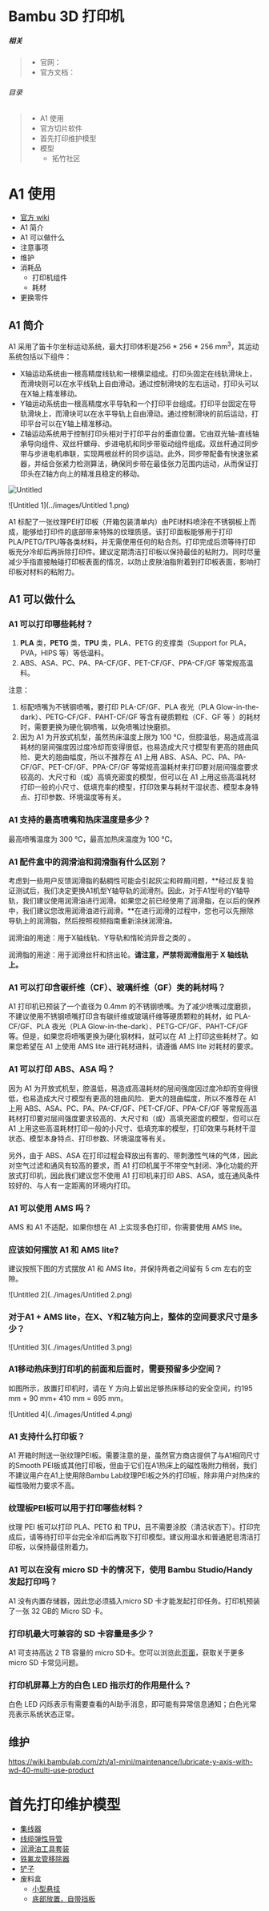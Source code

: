 # Bambu 3D 打印机

##### 相关

> - 官网：
> - 官方文档：

###### 目录

> - A1 使用
> - 官方切片软件
> - 首先打印维护模型
> - 模型
>     - 拓竹社区

# A1 使用

- [官方 wiki](https://wiki.bambulab.com/zh/a1)
- A1 简介
- A1 可以做什么
- 注意事项
- 维护
- 消耗品
    - 打印机组件
    - 耗材
- 更换零件

## A1 简介

A1 采用了笛卡尔坐标运动系统，最大打印体积是256 * 256 * 256 mm$^3$，其运动系统包括以下组件：

- X轴运动系统由一根高精度线轨和一根横梁组成。打印头固定在线轨滑块上，而滑块则可以在水平线轨上自由滑动。通过控制滑块的左右运动，打印头可以在X轴上精准移动。
- Y轴运动系统由一根高精度水平导轨和一个打印平台组成。打印平台固定在导轨滑块上，而滑块可以在水平导轨上自由滑动。通过控制滑块的前后运动，打印平台可以在Y轴上精准移动。
- Z轴运动系统用于控制打印头相对于打印平台的垂直位置。它由双光轴-直线轴承导向组件、双丝杆螺母、步进电机和同步带驱动组件组成。双丝杆通过同步带与步进电机串联，实现两根丝杆的同步运动。此外，同步带配备有快速张紧器，并结合张紧力检测算法，确保同步带在最佳张力范围内运动，从而保证打印头在Z轴方向上的精准且稳定的移动。

![Untitled](../images/Untitled.png)

![Untitled 1](../images/Untitled 1.png)

A1 标配了一张纹理PEI打印板（开箱包装清单内）由PEI材料喷涂在不锈钢板上而成，能够给打印件的底部带来特殊的纹理质感。该打印面板能够用于打印PLA/PETG/TPU等各类材料，并无需使用任何的粘合剂。打印完成后须等待打印板充分冷却后再拆除打印件。建议定期清洁打印板以保持最佳的粘附力。同时尽量减少手指直接触碰打印板表面的情况，以防止皮肤油脂附着到打印板表面，影响打印板对材料的粘附力。

## A1 可以做什么

### A1 可以打印哪些耗材？

1. **PLA** 类，**PETG** 类，**TPU** 类，PLA、PETG 的支撑类（Support for PLA，PVA，HIPS 等）等低温料。
2. ABS、ASA、PC、PA、PA-CF/GF、PET-CF/GF、PPA-CF/GF 等常规高温料。

注意：

1. 标配喷嘴为不锈钢喷嘴，要打印 PLA-CF/GF、PLA 夜光（PLA Glow-in-the-dark）、PETG-CF/GF、PAHT-CF/GF 等含有硬质颗粒（CF、GF 等 ）的耗材时，需要更换为硬化钢喷嘴，以免喷嘴过快磨损。
2. 因为 A1 为开放式机型，虽然热床温度上限为 100 ℃，但腔温低，易造成高温耗材的层间强度因过度冷却而变得很低，也易造成大尺寸模型有更高的翘曲风险、更大的翘曲幅度，所以不推荐在 A1 上用 ABS、ASA、PC、PA、PA-CF/GF、PET-CF/GF、PPA-CF/GF 等常规高温耗材来打印要对层间强度要求较高的、大尺寸和（或）高填充密度的模型，但可以在 A1 上用这些高温耗材打印一般的小尺寸、低填充率的模型，打印效果与耗材干湿状态、模型本身特点、打印参数、环境温度等有关。

### A1 支持的最高喷嘴和热床温度是多少？

最高喷嘴温度为 300 ℃，最高加热床温度为 100 ℃。

### A1 配件盒中的润滑油和润滑脂有什么区别？

考虑到一些用户反馈润滑脂的黏稠性可能会引起灰尘和碎屑问题，**经过反复验证测试后，我们决定更换A1机型Y轴导轨的润滑剂。因此，对于A1型号的Y轴导轨，我们建议使用润滑油进行润滑。如果您之前已经使用了润滑脂，在以后的保养中，我们建议您改用润滑油进行润滑。**在进行润滑的过程中，您也可以先擦除导轨上的润滑脂，然后按照视频指南重新涂抹润滑油。

润滑油的用途：用于X轴线轨、Y导轨和惰轮消异音之类的 。

润滑脂的用途：用于润滑丝杆和挤出轮。**请注意，严禁将润滑脂用于 X 轴线轨上。**

### A1 可以打印含碳纤维（CF）、玻璃纤维（GF）类的耗材吗？

A1 打印机已预装了一个直径为 0.4mm 的不锈钢喷嘴。为了减少喷嘴过度磨损，不建议使用不锈钢喷嘴打印含有碳纤维或玻璃纤维等硬质颗粒的耗材，如 PLA-CF/GF、PLA 夜光（PLA Glow-in-the-dark）、PETG-CF/GF、PAHT-CF/GF 等。但是，如果您将喷嘴更换为硬化钢材料，就可以在 A1 上打印这些耗材了。如果您希望在 A1 上使用 AMS lite 进行耗材进料，请遵循 AMS lite 对耗材的要求。

### A1 可以打印 ABS、ASA 吗？

因为 A1 为开放式机型，腔温低，易造成高温耗材的层间强度因过度冷却而变得很低，也易造成大尺寸模型有更高的翘曲风险、更大的翘曲幅度，所以不推荐在 A1 上用 ABS、ASA、PC、PA、PA-CF/GF、PET-CF/GF、PPA-CF/GF 等常规高温耗材打印要对层间强度要求较高的、大尺寸和（或）高填充密度的模型，但可以在 A1 上用这些高温耗材打印一般的小尺寸、低填充率的模型，打印效果与耗材干湿状态、模型本身特点、打印参数、环境温度等有关。

另外，由于 ABS、ASA 在打印过程会释放出有害的、带刺激性气味的气体，因此对空气过滤和通风有较高的要求，而 A1 打印机属于不带空气封闭、净化功能的开放式打印机，因此我们建议您不使用 A1 打印机来打印 ABS、ASA，或在通风条件较好的、与人有一定距离的环境内打印。

### A1 可以使用 AMS 吗？

AMS 和 A1 不适配，如果你想在 A1 上实现多色打印，你需要使用 AMS lite。

### 应该如何摆放 A1 和 AMS lite?

建议按照下图的方式摆放 A1 和 AMS lite，并保持两者之间留有 5 cm 左右的空隙。

![Untitled 2](../images/Untitled 2.png)

### 对于A1 + AMS lite，在X、Y和Z轴方向上，整体的空间要求尺寸是多少？

![Untitled 3](../images/Untitled 3.png)

### A1移动热床到打印机的前面和后面时，需要预留多少空间？

如图所示，放置打印机时，请在 Y 方向上留出足够热床移动的安全空间，约195 mm + 90 mm+ 410 mm = 695 mm。

![Untitled 4](../images/Untitled 4.png)

### A1 支持什么打印板？

A1 开箱时附送一张纹理PEI板。需要注意的是，虽然官方商店提供了与A1相同尺寸的Smooth PEI板或其他打印板，但由于它们在A1热床上的磁性吸附力稍弱，我们不建议用户在A1上使用除Bambu Lab纹理PEI板之外的打印板，除非用户对热床的磁性吸附力要求不高。

### 纹理板PEI板可以用于打印哪些材料？

纹理 PEI 板可以打印 PLA、PETG 和 TPU，且不需要涂胶（清洁状态下）。打印完成后，请等待打印平台完全冷却后再取下打印模型。建议用温水和普通肥皂清洁打印板，以保持最佳附着力。

### A1 可以在没有 micro SD 卡的情况下，使用 Bambu Studio/Handy 发起打印吗？

A1 没有内置存储器，因此您必须插入micro SD 卡才能发起打印任务。打印机预装了一张 32 GB的 Micro SD 卡。

### 打印机最大可兼容的 SD 卡容量是多少？

A1 可支持高达 2 TB 容量的 micro SD卡。您可以浏览此[页面](https://wiki.bambulab.com/zh/general/micro-sd-faq)，获取关于更多 micro SD 卡常见问题。

### 打印机屏幕上方的白色 LED 指示灯的作用是什么？

白色 LED 闪烁表示有需要查看的AI助手消息，即可能有异常信息通知；白色光常亮表示系统状态正常。

## 维护

https://wiki.bambulab.com/zh/a1-mini/maintenance/lubricate-y-axis-with-wd-40-multi-use-product

# 首先打印维护模型

- [集线器](https://makerworld.com/zh/models/96692?from=search#profileId-103109)
- [线缆弹性导管](https://makerworld.com/zh/models/208664#profileId-247933)
- [润滑油工具套装](https://makerworld.com/zh/models/119774?from=search#profileId-128863)
- [铁氟龙管移除器](https://makerworld.com/zh/models/79328?from=search#profileId-83766)
- [铲子](https://makerworld.com/zh/models/12702#profileId-12703)
- 废料盒
    - [小型悬挂](https://makerworld.com/zh/models/451897?from=search#profileId-416433)
    - [底部放置，自带挡板](https://makerworld.com/zh/models/104677#profileId-111711)

